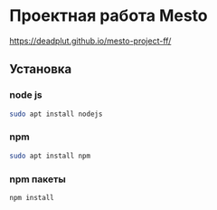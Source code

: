 # Проектная работа Mesto
https://deadplut.github.io/mesto-project-ff/

## Установка 


### node js 
```bash
sudo apt install nodejs
```

### npm
```bash
sudo apt install npm
```


### npm пакеты
```bash
npm install
```